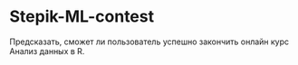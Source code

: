 # Stepik-ML-contest
Предсказать, сможет ли пользователь успешно закончить онлайн курс Анализ данных в R.
